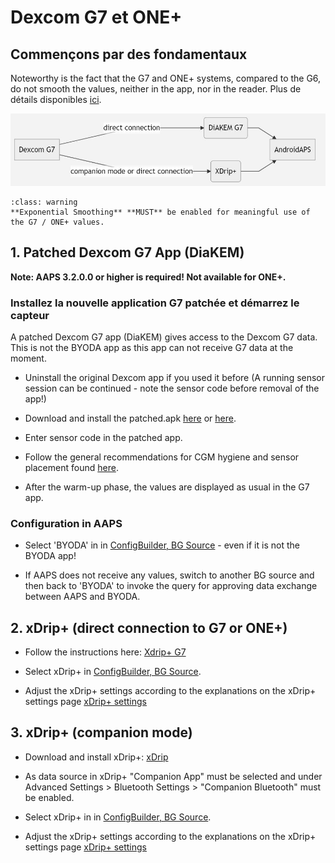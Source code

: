 # Dexcom G7 et ONE+


## Commençons par des fondamentaux

Noteworthy is the fact that the G7 and ONE+ systems, compared to the G6, do not smooth the values, neither in the app, nor in the reader. Plus de détails disponibles [ici](https://www.dexcom.com/en-us/faqs/why-does-past-cgm-data-look-different-from-past-data-on-receiver-and-follow-app).

![G7 english](../images/6fe30b84-227a-4bae-a9a5-527cee341dbf.png)

```{admonition} [Smoothing method](../Usage/Smoothing-Blood-Glucose-Data)
:class: warning
**Exponential Smoothing** **MUST** be enabled for meaningful use of the G7 / ONE+ values.  
```

## 1.  Patched Dexcom G7 App (DiaKEM)

**Note: AAPS 3.2.0.0 or higher is required! Not available for ONE+.**

### Installez la nouvelle application G7 patchée et démarrez le capteur

A patched Dexcom G7 app (DiaKEM) gives access to the Dexcom G7 data. This is not the BYODA app as this app can not receive G7 data at the moment.

- Uninstall the original Dexcom app if you used it before (A running sensor session can be continued - note the sensor code before removal of the app!)

- Download and install the patched.apk [here](https://github.com/authorgambel/g7/releases) or [here](https://github.com/emmatovar27/dexcom-g7-apk-patcher/releases).

- Enter sensor code in the patched app.

- Follow the general recommendations for CGM hygiene and sensor placement found [here](../Hardware/GeneralCGMRecommendation.md).

- After the warm-up phase, the values are displayed as usual in the G7 app.


### Configuration in AAPS

- Select 'BYODA' in in [ConfigBuilder, BG Source](../Configuration/Config-Builder.md#bg-source) - even if it is not the BYODA app!

- If AAPS does not receive any values, switch to another BG source and then back to 'BYODA' to invoke the query for approving data exchange between AAPS and BYODA.

## 2. xDrip+ (direct connection to G7 or ONE+)

- Follow the instructions here: [Xdrip+ G7](https://navid200.github.io/xDrip/docs/Dexcom/G7.html)
- Select  xDrip+ in [ConfigBuilder, BG Source](../Configuration/Config-Builder.md#bg-source).

- Adjust the xDrip+ settings according to the explanations on the xDrip+ settings page  [xDrip+ settings](../Configuration/xdrip.md)

## 3. xDrip+ (companion mode)

-   Download and install xDrip+: [xDrip](https://github.com/NightscoutFoundation/xDrip)
- As data source in xDrip+ "Companion App" must be selected and under Advanced Settings > Bluetooth Settings > "Companion Bluetooth" must be enabled.
-   Select  xDrip+ in in [ConfigBuilder, BG Source](../Configuration/Config-Builder.md#bg-source).

-   Adjust the xDrip+ settings according to the explanations on the xDrip+ settings page  [xDrip+ settings](../Configuration/xdrip.md) 
